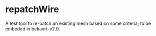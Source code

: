 # repatchWire
A test tool to re-patch an existing mesh based on some criteria;
to be embeded in bekaert-v2.0.

